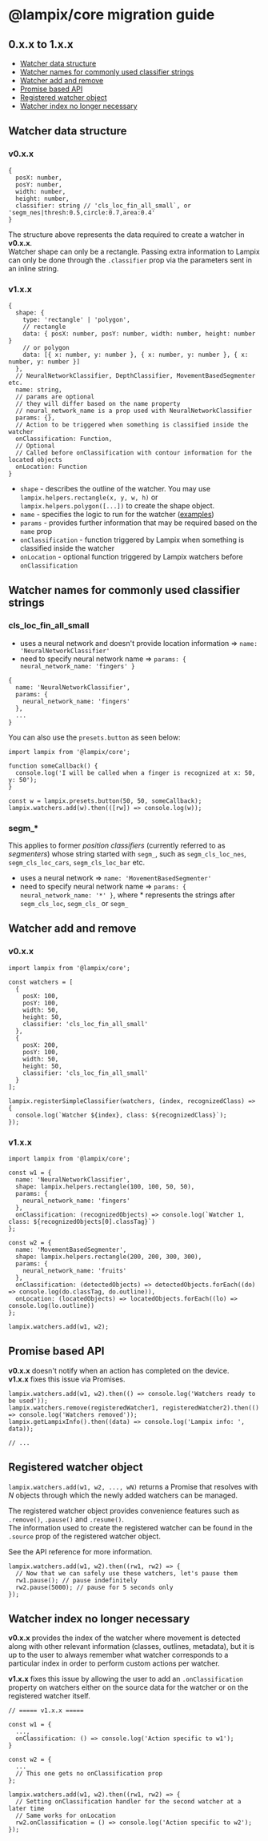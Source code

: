 # @lampix/core migration guide

## 0.x.x to 1.x.x

- [Watcher data structure](#watcher-data-structure)
- [Watcher names for commonly used classifier strings](#watcher-names-for-commonly-used-classifier-strings)
- [Watcher add and remove](#watcher-add-and-remove)
- [Promise based API](#promise-based-api)
- [Registered watcher object](#registered-watcher-object)
- [Watcher index no longer necessary](#watcher-index-no-longer-necessary)

## Watcher data structure

### v0.x.x

```
{
  posX: number,
  posY: number,
  width: number,
  height: number,
  classifier: string // 'cls_loc_fin_all_small`, or 'segm_nes|thresh:0.5,circle:0.7,area:0.4'
}
```

The structure above represents the data required to create a watcher in **v0.x.x**.  
Watcher shape can only be a rectangle.
Passing extra information to Lampix can only be done through the `.classifier` prop via the parameters sent in an inline string.

### v1.x.x

```
{
  shape: {
    type: 'rectangle' | 'polygon',
    // rectangle
    data: { posX: number, posY: number, width: number, height: number }
    // or polygon
    data: [{ x: number, y: number }, { x: number, y: number }, { x: number, y: number }]
  },
  // NeuralNetworkClassifier, DepthClassifier, MovementBasedSegmenter etc.
  name: string,
  // params are optional
  // they will differ based on the name property
  // neural_network_name is a prop used with NeuralNetworkClassifier
  params: {},
  // Action to be triggered when something is classified inside the watcher
  onClassification: Function,
  // Optional
  // Called before onClassification with contour information for the located objects
  onLocation: Function
}
```

- `shape` - describes the outline of the watcher. You may use `lampix.helpers.rectangle(x, y, w, h)` or `lampix.helpers.polygon([...])` to create the shape object.
- `name` - specifies the logic to run for the watcher ([examples](#watcher-names))
- `params` - provides further information that may be required based on the `name` prop
- `onClassification` - function triggered by Lampix when something is classified inside the watcher
- `onLocation` - optional function triggered by Lampix watchers before `onClassification`

## Watcher names for commonly used classifier strings

### cls_loc_fin_all_small

- uses a neural network and doesn't provide location information => `name: 'NeuralNetworkClassifier'`
- need to specify neural network name => `params: { neural_network_name: 'fingers' }`

```
{
  name: 'NeuralNetworkClassifier',
  params: {
    neural_network_name: 'fingers'
  },
  ...
}
```

You can also use the `presets.button` as seen below:

```
import lampix from '@lampix/core';

function someCallback() {
  console.log('I will be called when a finger is recognized at x: 50, y: 50');
}

const w = lampix.presets.button(50, 50, someCallback);
lampix.watchers.add(w).then(([rw]) => console.log(w));
```

### segm_*

This applies to former *position classifiers* (currently referred to as *segmenters*) whose string started with `segm_`, such as `segm_cls_loc_nes`, `segm_cls_loc_cars`, `segm_cls_loc_bar` etc.

- uses a neural network => `name: 'MovementBasedSegmenter'`
- need to specify neural network name => `params: { neural_network_name: '*' }`, where * represents the strings after `segm_cls_loc`, `segm_cls_` or `segm_`

## Watcher add and remove

### v0.x.x
```
import lampix from '@lampix/core';

const watchers = [
  { 
    posX: 100,
    posY: 100,
    width: 50,
    height: 50,
    classifier: 'cls_loc_fin_all_small'
  },
  {
    posX: 200,
    posY: 100,
    width: 50,
    height: 50,
    classifier: 'cls_loc_fin_all_small'
  }
];

lampix.registerSimpleClassifier(watchers, (index, recognizedClass) => {
  console.log(`Watcher ${index}, class: ${recognizedClass}`);
});
```

### v1.x.x
```
import lampix from '@lampix/core';

const w1 = {
  name: 'NeuralNetworkClassifier',
  shape: lampix.helpers.rectangle(100, 100, 50, 50),
  params: {
    neural_network_name: 'fingers'
  },
  onClassification: (recognizedObjects) => console.log(`Watcher 1, class: ${recognizedObjects[0].classTag}`)
};

const w2 = {
  name: 'MovementBasedSegmenter',
  shape: lampix.helpers.rectangle(200, 200, 300, 300),
  params: {
    neural_network_name: 'fruits'
  },
  onClassification: (detectedObjects) => detectedObjects.forEach((do) => console.log(do.classTag, do.outline)),
  onLocation: (locatedObjects) => locatedObjects.forEach((lo) => console.log(lo.outline))
};

lampix.watchers.add(w1, w2);
```

## Promise based API

**v0.x.x** doesn't notify when an action has completed on the device.  
**v1.x.x** fixes this issue via Promises.

```
lampix.watchers.add(w1, w2).then(() => console.log('Watchers ready to be used'));
lampix.watchers.remove(registeredWatcher1, registeredWatcher2).then(() => console.log('Watchers removed'));
lampix.getLampixInfo().then((data) => console.log('Lampix info: ', data));

// ...
```

## Registered watcher object

`lampix.watchers.add(w1, w2, ..., wN)` returns a Promise that resolves with *N* objects through which the newly added watchers can be managed. 

The registered watcher object provides convenience features such as `.remove()`, `.pause()` and `.resume()`.  
The information used to create the registered watcher can be found in the `.source` prop of the registered watcher object.

See the API reference for more information.

```
lampix.watchers.add(w1, w2).then((rw1, rw2) => {
  // Now that we can safely use these watchers, let's pause them
  rw1.pause(); // pause indefinitely
  rw2.pause(5000); // pause for 5 seconds only
});
```

## Watcher index no longer necessary

**v0.x.x** provides the index of the watcher where movement is detected along with other relevant information (classes, outlines, metadata), but it is up to the user to always remember what watcher corresponds to a particular index in order to perform custom actions per watcher.

**v1.x.x** fixes this issue by allowing the user to add an `.onClassification` property on watchers either on the source data for the watcher or on the registered watcher itself. 

```
// ===== v1.x.x =====

const w1 = {
  ...,
  onClassification: () => console.log('Action specific to w1');
}

const w2 = {
  ...
  // This one gets no onClassification prop
};

lampix.watchers.add(w1, w2).then((rw1, rw2) => {
  // Setting onClassification handler for the second watcher at a later time
  // Same works for onLocation
  rw2.onClassification = () => console.log('Action specific to w2');
});
```
